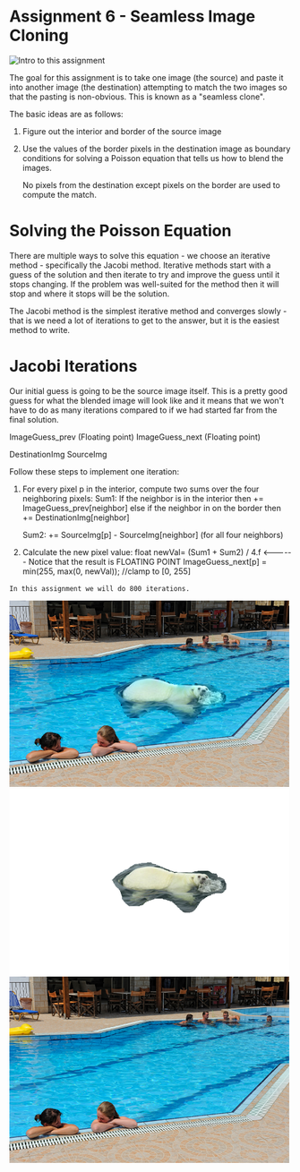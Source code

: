 # Assignment 6 - Seamless Image Cloning

![Intro to this assignment](https://www.youtube.com/watch?time_continue=9&v=FwwqQBycjuc)


   The goal for this assignment is to take one image (the source) and
   paste it into another image (the destination) attempting to match the
   two images so that the pasting is non-obvious. This is
   known as a "seamless clone".

   The basic ideas are as follows:

   1) Figure out the interior and border of the source image
   2) Use the values of the border pixels in the destination image 
      as boundary conditions for solving a Poisson equation that tells
      us how to blend the images.
   
      No pixels from the destination except pixels on the border
      are used to compute the match.

   Solving the Poisson Equation
   ============================

   There are multiple ways to solve this equation - we choose an iterative
   method - specifically the Jacobi method. Iterative methods start with
   a guess of the solution and then iterate to try and improve the guess
   until it stops changing.  If the problem was well-suited for the method
   then it will stop and where it stops will be the solution.

   The Jacobi method is the simplest iterative method and converges slowly - 
   that is we need a lot of iterations to get to the answer, but it is the
   easiest method to write.

   Jacobi Iterations
   =================

   Our initial guess is going to be the source image itself.  This is a pretty
   good guess for what the blended image will look like and it means that
   we won't have to do as many iterations compared to if we had started far
   from the final solution.

   ImageGuess_prev (Floating point)
   ImageGuess_next (Floating point)

   DestinationImg
   SourceImg

   Follow these steps to implement one iteration:

   1) For every pixel p in the interior, compute two sums over the four neighboring pixels:
      Sum1: If the neighbor is in the interior then += ImageGuess_prev[neighbor]
             else if the neighbor in on the border then += DestinationImg[neighbor]

      Sum2: += SourceImg[p] - SourceImg[neighbor]   (for all four neighbors)

   2) Calculate the new pixel value:
      float newVal= (Sum1 + Sum2) / 4.f  <------ Notice that the result is FLOATING POINT
      ImageGuess_next[p] = min(255, max(0, newVal)); //clamp to [0, 255]


    In this assignment we will do 800 iterations.


![](HW6_output.png)
![](source.png)
![](destination.png)
